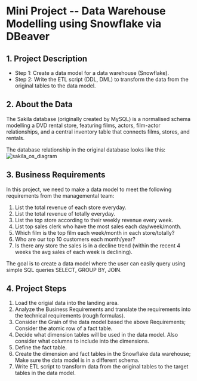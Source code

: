 # Mini Project -- Data Warehouse Modelling using Snowflake via DBeaver

## 1. Project Description
- Step 1: Create a data model for a data warehouse (Snowflake).
- Step 2: Write the ETL script (DDL, DML) to transform the data from the original tables to the data model.

## 2. About the Data
The Sakila database (originally created by MySQL) is a normalised schema modelling a DVD rental store, featuring films, actors, film-actor relationships, and a central inventory table that connects films, stores, and rentals. 

The database relationship in the original database looks like this:
![sakila_os_diagram](https://user-images.githubusercontent.com/74939090/197332630-f9508613-de3e-4698-90a3-f7d1902d70c6.png)



## 3. Business Requirements
In this project, we need to make a data model to meet the following requirements from the managemental team:

1. List the total revenue of each store everyday.
2. List the total revenue of totally everyday.
3. List the top store according to their weekly revenue every week.
4. List top sales clerk who have the most sales each day/week/month.
5. Which film is the top film each week/month in each store/totally?
6. Who are our top 10 customers each month/year?
7. Is there any store the sales is in a decline trend (within the recent 4 weeks the avg sales of each week is declining).

The goal is to create a data model where the user can easily query using simple SQL queries SELECT, GROUP BY, JOIN.

## 4. Project Steps
1. Load the origial data into the landing area.
2. Analyze the Business Requirements and translate the requirements into the technical requirements (rough formulas).
3. Consider the Grain of the data model based the above Requirements; Consider the atomic row of a fact table.
4. Decide what dimension tables will be used in the data model. Also consider what columns to include into the dimensions.
5. Define the fact table.
6. Create the dimension and fact tables in the Snowflake data warehouse; Make sure the data model is in a different schema.
7. Write ETL script to transform data from the original tables to the target tables in the data model.
